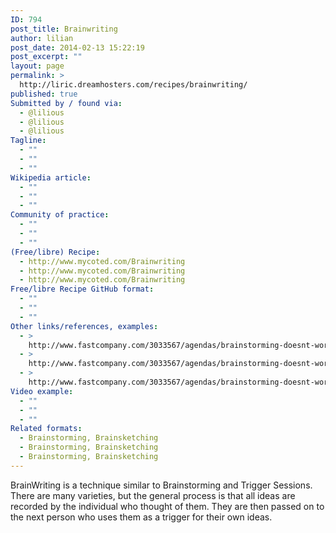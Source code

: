 ```yaml
---
ID: 794
post_title: Brainwriting
author: lilian
post_date: 2014-02-13 15:22:19
post_excerpt: ""
layout: page
permalink: >
  http://liric.dreamhosters.com/recipes/brainwriting/
published: true
Submitted by / found via:
  - @lilious
  - @lilious
  - @lilious
Tagline:
  - ""
  - ""
  - ""
Wikipedia article:
  - ""
  - ""
  - ""
Community of practice:
  - ""
  - ""
  - ""
(Free/libre) Recipe:
  - http://www.mycoted.com/Brainwriting
  - http://www.mycoted.com/Brainwriting
  - http://www.mycoted.com/Brainwriting
Free/libre Recipe GitHub format:
  - ""
  - ""
  - ""
Other links/references, examples:
  - >
    http://www.fastcompany.com/3033567/agendas/brainstorming-doesnt-work-try-this-technique-instead
  - >
    http://www.fastcompany.com/3033567/agendas/brainstorming-doesnt-work-try-this-technique-instead
  - >
    http://www.fastcompany.com/3033567/agendas/brainstorming-doesnt-work-try-this-technique-instead
Video example:
  - ""
  - ""
  - ""
Related formats:
  - Brainstorming, Brainsketching
  - Brainstorming, Brainsketching
  - Brainstorming, Brainsketching
---
```

BrainWriting is a technique similar to Brainstorming and Trigger Sessions. There are many varieties, but the general process is that all ideas are recorded by the individual who thought of them. They are then passed on to the next person who uses them as a trigger for their own ideas.
